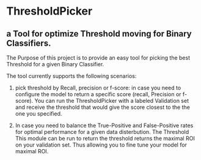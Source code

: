 # ThresholdPicker
## a Tool for optimize Threshold moving for Binary Classifiers.

The Purpose of this project is to provide an easy tool for picking the 
best Threshold for a given Binary Classifier.

The tool currently supports the following scenarios:
1. pick threshold by Recall, precision or f-score:
   in case you need to configure the model to return a 
   specific score (recall, Precision or f-score). 
   You can run the ThresholdPicker with a labeled Validation 
   set and receive the threshold that would give the score 
   closest to the the one you specified.
   
2. In case you need to balance the True-Positive and
False-Positive rates for optimal performance for a given 
data disterbution.
The Threshold  
This module can be run to return the threshold returns the 
maximal ROI on your validation set. 
Thus allowing you to fine tune your model for maximal ROI.
   
